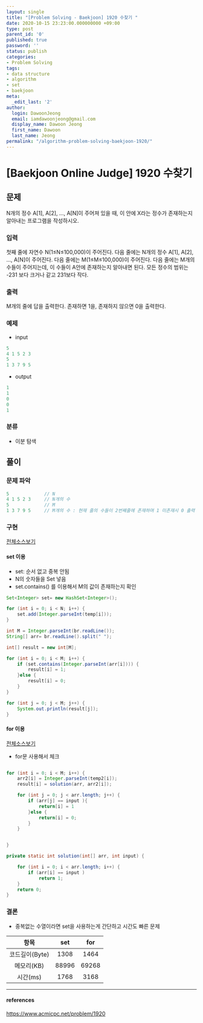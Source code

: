 ```yaml
---
layout: single
title: "[Problem Solving - Baekjoon] 1920 수찾기 "
date: 2020-10-15 23:23:00.000000000 +09:00
type: post
parent_id: '0'
published: true
password: ''
status: publish
categories:
- Problem Solving
tags:
- data structure
- algorithm
- set
- baekjoon
meta:
  _edit_last: '2'
author:
  login: DawoonJeong
  email: iamdawoonjeong@gmail.com
  display_name: Dawoon Jeong
  first_name: Dawoon
  last_name: Jeong
permalink: "/algorithm-problem-solving-baekjoon-1920/"
---
```

# [Baekjoon Online Judge] 1920 수찾기

## 문제
N개의 정수 A[1], A[2], …, A[N]이 주어져 있을 때, 이 안에 X라는 정수가 존재하는지 알아내는 프로그램을 작성하시오.

### 입력
첫째 줄에 자연수 N(1≤N≤100,000)이 주어진다. 다음 줄에는 N개의 정수 A[1], A[2], …, A[N]이 주어진다. 다음 줄에는 M(1≤M≤100,000)이 주어진다. 다음 줄에는 M개의 수들이 주어지는데, 이 수들이 A안에 존재하는지 알아내면 된다. 모든 정수의 범위는 -231 보다 크거나 같고 231보다 작다.

### 출력
M개의 줄에 답을 출력한다. 존재하면 1을, 존재하지 않으면 0을 출력한다.

### 예제
- input
```java
5
4 1 5 2 3
5
1 3 7 9 5
```

- output
```java
1
1
0
0
1
```

### 분류
- 이분 탐색

## 풀이

### 문제 파악
```java
5             // N
4 1 5 2 3     // N개의 수
5             // M
1 3 7 9 5     // M개의 수 : 현재 줄의 수들이 2번째줄에 존재하며 1 미존재시 0 출력
```

### 구현

[전체소스보기](https://github.com/iamdawoonjeong/java-datastructure-algorithm/blob/master/java-algorithm-problem-solving/src/baekjoon/problem1920/Main.java)


#### set 이용
- set: 순서 없고 중복 안됨
- N의 숫자들을 Set 넣음
- set.contains() 를 이용해서 M의 값이 존재하는지 확인

```java
Set<Integer> set= new HashSet<Integer>();

for (int i = 0; i < N; i++) {
    set.add(Integer.parseInt(temp[i]));
}

int M = Integer.parseInt(br.readLine());
String[] arr= br.readLine().split(" ");

int[] result = new int[M];

for (int i = 0; i < M; i++) {
    if (set.contains(Integer.parseInt(arr[i]))) {
        result[i] = 1;
    }else {
        result[i] = 0;
    }
}

for (int j = 0; j < M; j++) {
    System.out.println(result[j]);
}

```


#### for 이용

[전체소스보기](https://github.com/iamdawoonjeong/java-datastructure-algorithm/blob/master/java-algorithm-problem-solving/src/baekjoon/problem1920/MainFor.java)

- for문 사용해서 체크

```java

for (int i = 0; i < M; i++) {
    arr2[i] = Integer.parseInt(temp2[i]);
    result[i] = solution(arr, arr2[i]);

	for (int j = 0; j < arr.length; j++) {
        if (arr[j] == input ){
		    return[i] = 1
		}else {
		    return[i] = 0;		 
		}
    }


}

private static int solution(int[] arr, int input) {

    for (int i = 0; i < arr.length; i++) {
        if (arr[i] == input )
            return 1;
    }
    return 0;
}
```


### 결론
- 중복없는 수열이라면 set을 사용하는게 간단하고 시간도 빠른 문제

| 항목	   | set | for |
|:--------:|:--------:|:--------:|
|  코드길이(Byte) |  1308    |   1464 	|
|  메모리(KB) 	 |  88996 	|  69268 	|
|  시간(ms) 	     |  1768 	|  3168   	|



---

#### references
<https://www.acmicpc.net/problem/1920>
